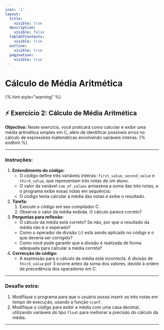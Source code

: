 ```yaml
---
icon: '1'
layout:
  title:
    visible: true
  description:
    visible: false
  tableOfContents:
    visible: true
  outline:
    visible: true
  pagination:
    visible: true
---
```


# Cálculo de Média Aritmética

{% hint style="warning" %}
## ⚡️ Exercício 2: **Cálculo de Média Aritmética**



**Objectivo:** Neste exercício, você praticará como calcular e exibir uma média aritmética simples em C, além de identificar possíveis erros no cálculo de expressões matemáticas envolvendo variáveis inteiras.
{% endhint %}



***

### **Instruções:**

1. **Entendimento do código:**
   * O código define três variáveis inteiras: `first_value`, `second_value` e `third_value`, que representam três notas de um aluno.
   * O valor da variável `sum_of_values` armazena a soma das três notas, e o programa exibe essas notas em sequência.
   * O código tenta calcular a média das notas e exibe o resultado.
2. **Tarefa:**
   1. Execute o código em seu compilador C.
   2. Observe o valor da média exibida. O cálculo parece correto?
3. **Perguntas para reflexão:**
   * O cálculo da média está correto? Se não, por que o resultado da média não é o esperado?
   * Como o operador de divisão (`/`) está sendo aplicado no código e o que deveria ser corrigido?
   * Como você pode garantir que a divisão é realizada de forma adequada para calcular a média correta?
4. **Correcção do código:**
   * A expressão para o cálculo da média está incorrecta. A divisão de `third_value` por 3 ocorre antes da soma dos valores, devido à ordem de precedência dos operadores em C.

***



### **Desafio extra:**

1. Modifique o programa para que o usuário possa inserir as três notas em tempo de execução, usando a função `scanf`.
2. Modifique o código para exibir a média com uma casa decimal, utilizando variáveis do tipo `float` para melhorar a precisão do cálculo da média.

***

